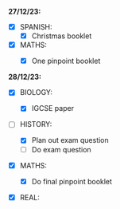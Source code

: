 **27/12/23:**

- [x] SPANISH:
	- [x] Christmas booklet
- [x] MATHS:
	- [x] One pinpoint booklet


**28/12/23:**
- [x] BIOLOGY:
	- [x] IGCSE paper
- [ ] HISTORY:
	- [x] Plan out exam question
	- [ ] Do exam question
- [x] MATHS:
	- [x] Do final pinpoint booklet
- [x] REAL:

